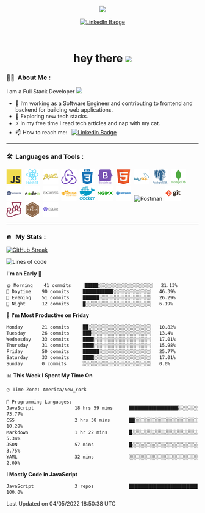 <p align="center"><img src="https://media.giphy.com/media/f6hnhHkks8bk4jwjh3/giphy.gif" width="175"/></p>
<p align="center">
<a href="https://www.linkedin.com/in/katy-feng/"><img src="https://img.shields.io/badge/LinkedIn-blue?style=for-the-badge&logo=linkedin&logoColor=white" alt="LinkedIn Badge"></a>
</p>
<p id="badges" align="center">
  <img src="https://komarev.com/ghpvc/?username=katyfsy&style=flat-square&color=blue" alt=""/>
</p>

<h1 align="center">hey there <img src="https://media.giphy.com/media/hvRJCLFzcasrR4ia7z/giphy.gif" width="30px"></h1>


### :woman_technologist: &nbsp;About Me :

I am a Full Stack Developer <img src="https://media.giphy.com/media/WUlplcMpOCEmTGBtBW/giphy.gif" width="30">

- 🔭 I’m working as a Software Engineer and contributing to frontend and backend for building web applications.
- 🌱 Exploring new tech stacks.
- ⚡ In my free time I read tech articles and nap with my cat.
- 📫 How to reach me: &nbsp; [![Linkedin Badge](https://img.shields.io/badge/-katyfsy-blue?style=flat&logo=Linkedin&logoColor=white)](https://www.linkedin.com/in/katy-feng/)

---

### 🛠 &nbsp;Languages and Tools :

<p>
<img src="https://github.com/devicons/devicon/blob/master/icons/javascript/javascript-original.svg" title="JavaScript" alt="JavaScript" width="40" height="40"/>&nbsp;
<img src="https://github.com/devicons/devicon/blob/master/icons/react/react-original-wordmark.svg" title="React" alt="React" width="40" height="40"/>&nbsp;
<img src="https://github.com/devicons/devicon/blob/master/icons/babel/babel-original.svg" title="Babel" alt="Babel" width="40" height="40"/>&nbsp;  
<img src="https://github.com/devicons/devicon/blob/master/icons/redux/redux-original.svg" title="Redux" alt="Redux " width="40" height="40"/>&nbsp;
<img src="https://github.com/devicons/devicon/blob/master/icons/css3/css3-plain-wordmark.svg"  title="CSS3" alt="CSS" width="40" height="40"/>&nbsp;
<img src="https://github.com/devicons/devicon/blob/master/icons/bootstrap/bootstrap-plain-wordmark.svg"  title="Bootstrap" alt="Bootstrap" width="40" height="40"/>&nbsp;
<img src="https://github.com/devicons/devicon/blob/master/icons/html5/html5-original.svg" title="HTML5" alt="HTML" width="40" height="40"/>&nbsp;
<img src="https://github.com/devicons/devicon/blob/master/icons/mysql/mysql-original-wordmark.svg" title="MySQL"  alt="MySQL" width="40" height="40"/>&nbsp;
<img src="https://github.com/devicons/devicon/blob/master/icons/postgresql/postgresql-plain-wordmark.svg" title="Postgresql"  alt="Postgresql" width="40" height="40"/>&nbsp;  
<img src="https://github.com/devicons/devicon/blob/master/icons/mongodb/mongodb-plain-wordmark.svg" title="Mongodb"  alt="Mongodb" width="40" height="40"/>&nbsp; 
<img src="https://github.com/devicons/devicon/blob/master/icons/sequelize/sequelize-plain-wordmark.svg" title="Sequelize"  alt="Sequelize" width="40" height="40"/>&nbsp; 
<img src="https://github.com/devicons/devicon/blob/master/icons/nodejs/nodejs-original-wordmark.svg" title="NodeJS" alt="NodeJS" width="40" height="40"/>&nbsp;
<img src="https://github.com/devicons/devicon/blob/master/icons/express/express-original-wordmark.svg" title="Express" alt="Express" width="40" height="40"/>&nbsp;
<img src="https://github.com/devicons/devicon/blob/master/icons/amazonwebservices/amazonwebservices-plain-wordmark.svg" title="AWS" alt="AWS" width="40" height="40"/>&nbsp;
<img src="https://github.com/devicons/devicon/blob/master/icons/docker/docker-plain-wordmark.svg" title="Docker" alt="Docker" width="40" height="40"/>&nbsp;
<img src="https://github.com/devicons/devicon/blob/master/icons/nginx/nginx-original.svg" title="Nginx" alt="Nginx" width="40" height="40"/>&nbsp;
<img src="https://github.com/devicons/devicon/blob/master/icons/webpack/webpack-plain-wordmark.svg" title="Webpack" alt="Webpack" width="40" height="40"/>&nbsp;
<img src="https://www.vectorlogo.zone/logos/getpostman/getpostman-icon.svg" title="Postman"  alt="Postman" width="40" height="40"/>&nbsp;
<img src="https://github.com/devicons/devicon/blob/master/icons/git/git-original-wordmark.svg" title="Git" **alt="Git" width="40" height="40"/>&nbsp;
<img src="https://github.com/devicons/devicon/blob/master/icons/jest/jest-plain.svg" title="Jest" **alt="Jest" width="40" height="40"/>&nbsp;
<img src="https://github.com/devicons/devicon/blob/master/icons/mocha/mocha-plain.svg" title="Mocha" **alt="Mocha" width="40" height="40"/>&nbsp;
<img src="https://github.com/devicons/devicon/blob/master/icons/eslint/eslint-original-wordmark.svg" title="Eslint" **alt="Eslint" width="40" height="40"/>&nbsp;

  
</p>


---

### 🔥 &nbsp; My Stats :
[![GitHub Streak](http://github-readme-streak-stats.herokuapp.com?user=katyfsy&theme=blue-green&background=000000)](https://git.io/streak-stats)

<!--START_SECTION:waka-->
![Lines of code](https://img.shields.io/badge/From%20Hello%20World%20I%27ve%20Written-15%20Thousand%20lines%20of%20code-blue)

**I'm an Early 🐤** 

```text
🌞 Morning    41 commits     █████░░░░░░░░░░░░░░░░░░░░   21.13% 
🌆 Daytime    90 commits     ███████████░░░░░░░░░░░░░░   46.39% 
🌃 Evening    51 commits     ██████░░░░░░░░░░░░░░░░░░░   26.29% 
🌙 Night      12 commits     █░░░░░░░░░░░░░░░░░░░░░░░░   6.19%

```
📅 **I'm Most Productive on Friday** 

```text
Monday       21 commits     ██░░░░░░░░░░░░░░░░░░░░░░░   10.82% 
Tuesday      26 commits     ███░░░░░░░░░░░░░░░░░░░░░░   13.4% 
Wednesday    33 commits     ████░░░░░░░░░░░░░░░░░░░░░   17.01% 
Thursday     31 commits     ████░░░░░░░░░░░░░░░░░░░░░   15.98% 
Friday       50 commits     ██████░░░░░░░░░░░░░░░░░░░   25.77% 
Saturday     33 commits     ████░░░░░░░░░░░░░░░░░░░░░   17.01% 
Sunday       0 commits      ░░░░░░░░░░░░░░░░░░░░░░░░░   0.0%

```


📊 **This Week I Spent My Time On** 

```text
⌚︎ Time Zone: America/New_York

💬 Programming Languages: 
JavaScript               18 hrs 59 mins      ██████████████████░░░░░░░   73.77% 
CSS                      2 hrs 38 mins       ██░░░░░░░░░░░░░░░░░░░░░░░   10.28% 
Markdown                 1 hr 22 mins        █░░░░░░░░░░░░░░░░░░░░░░░░   5.34% 
JSON                     57 mins             █░░░░░░░░░░░░░░░░░░░░░░░░   3.75% 
YAML                     32 mins             ░░░░░░░░░░░░░░░░░░░░░░░░░   2.09%

```

**I Mostly Code in JavaScript** 

```text
JavaScript               3 repos             █████████████████████████   100.0%

```



 Last Updated on 04/05/2022 18:50:38 UTC
<!--END_SECTION:waka-->

